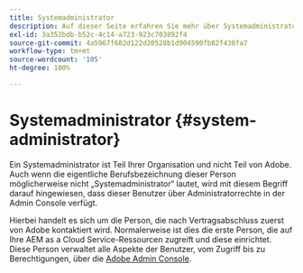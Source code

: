 ```yaml
---
title: Systemadministrator
description: Auf dieser Seite erfahren Sie mehr über Systemadministratoren.
exl-id: 3a352bdb-b52c-4c14-a723-923c703892f4
source-git-commit: 4a5967f682d122d20528b1d904590fb82f438fa7
workflow-type: tm+mt
source-wordcount: '105'
ht-degree: 100%

---
```


# Systemadministrator {#system-administrator}

Ein Systemadministrator ist Teil Ihrer Organisation und nicht Teil von Adobe. Auch wenn die eigentliche Berufsbezeichnung dieser Person möglicherweise nicht „Systemadministrator“ lautet, wird mit diesem Begriff darauf hingewiesen, dass dieser Benutzer über Administratorrechte in der Admin Console verfügt.

Hierbei handelt es sich um die Person, die nach Vertragsabschluss zuerst von Adobe kontaktiert wird. Normalerweise ist dies die erste Person, die auf Ihre AEM as a Cloud Service-Ressourcen zugreift und diese einrichtet. Diese Person verwaltet alle Aspekte der Benutzer, vom Zugriff bis zu Berechtigungen, über die [Adobe Admin Console](/help/onboarding/learn-concepts/admin-console.md).
